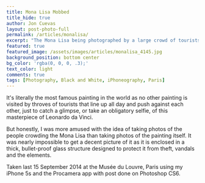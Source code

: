 ```yaml
---
title: Mona Lisa Mobbed
title_hide: true
author: Jon Cuevas
layout: post-photo-full
permalink: /articles/monalisa/
excerpt: "The Mona Lisa being photographed by a large crowd of tourists in the Musée du Louvre, Paris"
featured: true
featured_image: /assets/images/articles/monalisa_4145.jpg
background_position: bottom center
bg_color: 'rgba(0, 0, 0, .3);'
text_color: light
comments: true
tags: [Photography, Black and White, iPhoneography, Paris]
---
```

<p class="lead">It's literally the most famous painting in the world as no other painting is visited by throves of tourists that line up all day and push against each other, just to catch a glimpse, or take an obligatory selfie, of this masterpiece of Leonardo da Vinci.</p>

But honestly, I was more amused with the idea of taking photos of the people crowding the Mona Lisa than taking photos of the painting itself. It was nearly impossible to get a decent picture of it as it is enclosed in a thick, bullet-proof glass structure designed to protect it from theft, vandals and the elements.

Taken last 15 September 2014 at the Musée du Louvre, Paris using my iPhone 5s and the Procamera app with post done on Photoshop CS6.